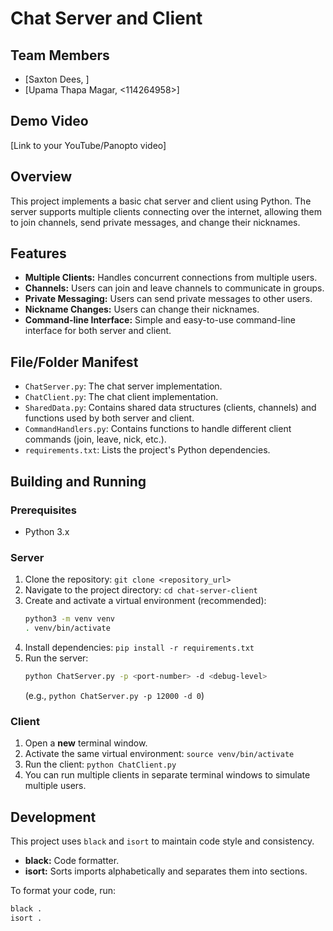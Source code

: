 # Chat Server and Client

## Team Members

*   [Saxton Dees, <id>]
*   [Upama Thapa Magar, <114264958>]

## Demo Video

[Link to your YouTube/Panopto video]

## Overview

This project implements a basic chat server and client using Python. The server supports multiple clients connecting over the internet, allowing them to join channels, send private messages, and change their nicknames.

## Features

* **Multiple Clients:** Handles concurrent connections from multiple users.
* **Channels:** Users can join and leave channels to communicate in groups.
* **Private Messaging:**  Users can send private messages to other users.
* **Nickname Changes:** Users can change their nicknames.
* **Command-line Interface:** Simple and easy-to-use command-line interface for both server and client.

## File/Folder Manifest

*   `ChatServer.py`: The chat server implementation.
*   `ChatClient.py`: The chat client implementation.
*   `SharedData.py`: Contains shared data structures (clients, channels) and functions used by both server and client.
*   `CommandHandlers.py`: Contains functions to handle different client commands (join, leave, nick, etc.).
*   `requirements.txt`: Lists the project's Python dependencies.

## Building and Running

### Prerequisites

* Python 3.x

### Server

1.  Clone the repository: `git clone <repository_url>`
2.  Navigate to the project directory: `cd chat-server-client`
3.  Create and activate a virtual environment (recommended):
    ```bash
    python3 -m venv venv
    . venv/bin/activate
    ```
4.  Install dependencies: `pip install -r requirements.txt`
5.  Run the server: 
    ```bash
    python ChatServer.py -p <port-number> -d <debug-level> 
    ```
    (e.g., `python ChatServer.py -p 12000 -d 0`)

### Client

1.  Open a **new** terminal window.
2.  Activate the same virtual environment: `source venv/bin/activate`
3.  Run the client: `python ChatClient.py`
4.  You can run multiple clients in separate terminal windows to simulate multiple users.

##  Development

This project uses `black` and `isort` to maintain code style and consistency.

*   **black:**  Code formatter.
*   **isort:**  Sorts imports alphabetically and separates them into sections.

To format your code, run:

```bash
black .
isort .